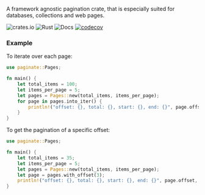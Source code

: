 A framework agnostic pagination crate, that is especially suited for databases, collections and web pages.

![crates.io](https://img.shields.io/crates/v/paginate.svg)
![Rust](https://github.com/daniel-samson/paginate/workflows/Rust/badge.svg?branch=master)
![Docs](https://docs.rs/paginate/badge.svg?version=1.0.1)
[![codecov](https://codecov.io/gh/daniel-samson/paginate/branch/master/graph/badge.svg)](https://codecov.io/gh/daniel-samson/paginate)

### Example


To iterate over each page:

```rust
use paginate::Pages;

fn main() {
    let total_items = 100;
    let items_per_page = 5;
    let pages = Pages::new(total_items, items_per_page);
    for page in pages.into_iter() {
        println!("offset: {}, total: {}, start: {}, end: {}", page.offset, page.length, page.start, page.end);
    }
}
```

To get the pagination of a specific offset:
```rust
use paginate::Pages;

fn main() {
    let total_items = 35;
    let items_per_page = 5;
    let pages = Pages::new(total_items, items_per_page);
    let page = pages.with_offset(3);
    println!("offset: {}, total: {}, start: {}, end: {}", page.offset, page.length, page.start, page.end);
}
```

